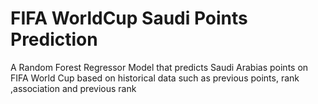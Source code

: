 # FIFA WorldCup Saudi Points Prediction
A Random Forest Regressor Model that predicts Saudi Arabias points on FIFA World Cup based on historical data such as previous points, rank ,association and previous rank
